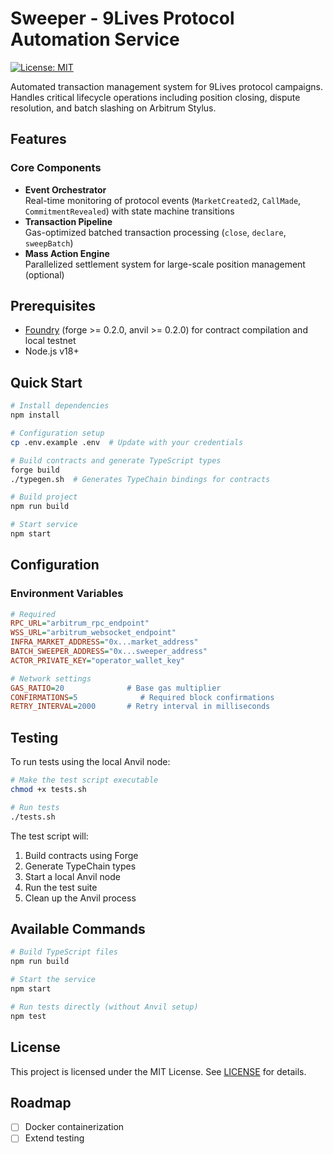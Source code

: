 # Sweeper - 9Lives Protocol Automation Service

[![License: MIT](https://img.shields.io/badge/License-MIT-blue.svg)](./LICENSE)

Automated transaction management system for 9Lives protocol campaigns. Handles critical lifecycle operations including position closing, dispute resolution, and batch slashing on Arbitrum Stylus.

## Features

### Core Components

- **Event Orchestrator**  
  Real-time monitoring of protocol events (`MarketCreated2`, `CallMade`, `CommitmentRevealed`) with state machine transitions
- **Transaction Pipeline**  
  Gas-optimized batched transaction processing (`close`, `declare`, `sweepBatch`)
- **Mass Action Engine**  
  Parallelized settlement system for large-scale position management (optional)

## Prerequisites

- [Foundry](https://book.getfoundry.sh/) (forge >= 0.2.0, anvil >= 0.2.0) for contract compilation and local testnet
- Node.js v18+

## Quick Start

```bash
# Install dependencies
npm install

# Configuration setup
cp .env.example .env  # Update with your credentials

# Build contracts and generate TypeScript types
forge build
./typegen.sh  # Generates TypeChain bindings for contracts

# Build project
npm run build

# Start service
npm start
```

## Configuration

### Environment Variables

```ini
# Required
RPC_URL="arbitrum_rpc_endpoint"
WSS_URL="arbitrum_websocket_endpoint"
INFRA_MARKET_ADDRESS="0x...market_address"
BATCH_SWEEPER_ADDRESS="0x...sweeper_address"
ACTOR_PRIVATE_KEY="operator_wallet_key"

# Network settings
GAS_RATIO=20              # Base gas multiplier
CONFIRMATIONS=5              # Required block confirmations
RETRY_INTERVAL=2000       # Retry interval in milliseconds
```

## Testing

To run tests using the local Anvil node:

```bash
# Make the test script executable
chmod +x tests.sh

# Run tests
./tests.sh
```

The test script will:

1. Build contracts using Forge
2. Generate TypeChain types
3. Start a local Anvil node
4. Run the test suite
5. Clean up the Anvil process

## Available Commands

```bash
# Build TypeScript files
npm run build

# Start the service
npm start

# Run tests directly (without Anvil setup)
npm test
```

## License

This project is licensed under the MIT License. See [LICENSE](./LICENSE) for details.

## Roadmap

- [ ] Docker containerization
- [ ] Extend testing
